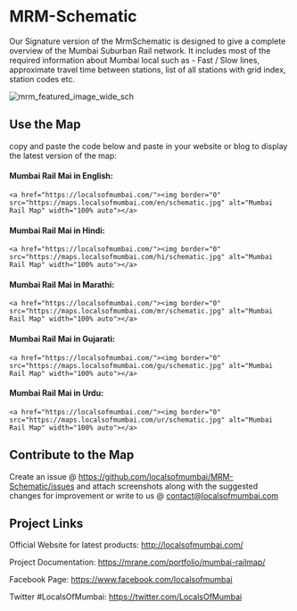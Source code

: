 # MRM-Schematic
Our Signature version of the MrmSchematic is designed to give a complete overview of the Mumbai Suburban Rail network. It includes most of the required information about Mumbai local such as - Fast / Slow lines, approximate travel time between stations, list of all stations with grid index, station codes etc.

![mrm_featured_image_wide_sch](https://user-images.githubusercontent.com/9861917/64063342-07ddd680-cc11-11e9-92f1-0dc6170d6732.jpg)

## Use the Map
copy and paste the code below and paste in your website or blog to display the latest version of the map:

#### Mumbai Rail Mai in English:
```
<a href="https://localsofmumbai.com/"><img border="0" src="https://maps.localsofmumbai.com/en/schematic.jpg" alt="Mumbai Rail Map" width="100% auto"></a>
```

#### Mumbai Rail Mai in Hindi:
```
<a href="https://localsofmumbai.com/"><img border="0" src="https://maps.localsofmumbai.com/hi/schematic.jpg" alt="Mumbai Rail Map" width="100% auto"></a>
```

#### Mumbai Rail Mai in Marathi:
```
<a href="https://localsofmumbai.com/"><img border="0" src="https://maps.localsofmumbai.com/mr/schematic.jpg" alt="Mumbai Rail Map" width="100% auto"></a>
```

#### Mumbai Rail Mai in Gujarati:
```
<a href="https://localsofmumbai.com/"><img border="0" src="https://maps.localsofmumbai.com/gu/schematic.jpg" alt="Mumbai Rail Map" width="100% auto"></a>
```

#### Mumbai Rail Mai in Urdu:
```
<a href="https://localsofmumbai.com/"><img border="0" src="https://maps.localsofmumbai.com/ur/schematic.jpg" alt="Mumbai Rail Map" width="100% auto"></a>
```

## Contribute to the Map

Create an issue @ https://github.com/localsofmumbai/MRM-Schematic/issues and attach screenshots along with the suggested changes for improvement or write to us @ contact@localsofmumbai.com

## Project Links

Official Website for latest products:
http://localsofmumbai.com/

Project Documentation:
https://mrane.com/portfolio/mumbai-railmap/

Facebook Page:
https://www.facebook.com/localsofmumbai

Twitter #LocalsOfMumbai:
https://twitter.com/LocalsOfMumbai
